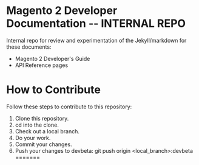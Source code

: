 Magento 2 Developer Documentation -- INTERNAL REPO
==================================================

Internal repo for review and experimentation of the 
Jekyll/markdown for these documents:

* Magento 2 Developer's Guide
* API Reference pages

How to Contribute
=================

Follow these steps to contribute to this repository:

1. Clone this repository.
2. cd into the clone.
3. Check out a local branch.
4. Do your work.
5. Commit your changes.
6. Push your changes to devbeta: git push origin <local_branch>:devbeta
=======

